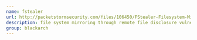 ```yaml
---
name: fstealer
url: http://packetstormsecurity.com/files/106450/FStealer-Filesystem-Mirroring-Tool.html
description: file system mirroring through remote file disclosure vulnerabilities on Linux machines. URL : http://packetstormsecurity.com/files/106450/FStealer-Filesystem-Mirroring-Tool.html Groups : blackarch blackarch-automation blackarch-misc
group: blackarch
---
```

